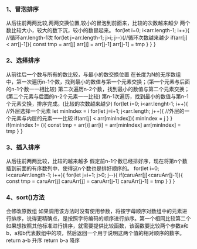 ### 1、冒泡排序
  从后往前两两比较,两两交换位置,较小的冒泡到前面来，比较的次数越来越少
  两个数比较大小，较大的数下沉，较小的数冒起来。
  for(let i=0; i<arr.length-1; i++){ //循环arr.length-1次
    for(let j=arr.length-1; j>i; j--){//循环次数越来越少
      if(arr[j] < arr[j-1]){
        const tmp = arr[j]
        arr[j] = arr[j-1]
        arr[j-1] = tmp
      }
    }
  }

### 2、选择排序
  从前往后一个数与所有的数比较，与最小的数交换位置
  在长度为N的无序数组中，第一次遍历n-1个数，找到最小的数值与第一个元素交换；(第一个元素与后面的n-1个数一一相比较)
  第二次遍历n-2个数，找到最小的数值与第二个元素交换；(第二个元素与后面的n-2个元素一一比较)
  第n-1次遍历，找到最小的数值与第n-1个元素交换，排序完成。(比较的次数越来越少)
  for(let i=0; i<arr.lenght-1; i++){ //外层选择一个元素
    let minIndex = i
    for(let j=i+1; j<arr.length; j++){ //外层的一个元素与内层的元素一一比较
      if(arr[j] < arr[minIndex]){
        minIndex = j
      }
    }
    if(minIndex != i){
      const tmp = arr[i]
      arr[i] = arr[minIndex]
      arr[minIndex] = tmp
    }
  }

### 3、插入排序
  从后往前两两比较，比较的越来越多
  假定前n-1个数已经排好序，现在将第n个数插到前面的有序数列中，使得这n个数也是排好顺序的。
  for(let i=0; i<caruArr.length-1; i++){
    for(let j=i+1; j>0; j--){
      if(caruArr[j]<caruArr[j-1]){
        const tmp = caruArr[j]
        caruArr[j] = caruArr[j-1]
        caruArr[j-1] = tmp
      }
    }
  }

### 4、sort()方法
  会修改原数组
  如果调用该方法时没有使用参数，将按字母顺序对数组中的元素进行排序，说得更精确点，是按照字符编码的顺序进行排序。第一个相同比较第二个
  如果想按照其他标准进行排序，就需要提供比较函数，该函数要比较两个参数a和b，a和b代表数组中的项，然后返回一个用于说明这两个值的相对顺序的数字。
    return a-b 升序
    return b-a 降序

